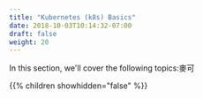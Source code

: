 ```yaml
---
title: "Kubernetes (k8s) Basics"
date: 2018-10-03T10:14:32-07:00
draft: false
weight: 20
---
```


In this section, we'll cover the following topics:麥可

{{% children showhidden="false" %}}
